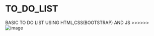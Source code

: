 # TO_DO_LIST 
BASIC TO DO LIST USING HTML,CSS(BOOTSTRAP) AND JS   >>>>>>
![image](https://github.com/harshitha20022/TO_DO_LIST/assets/102757701/16225e61-f53f-4928-8ead-9983ac04ed84)
